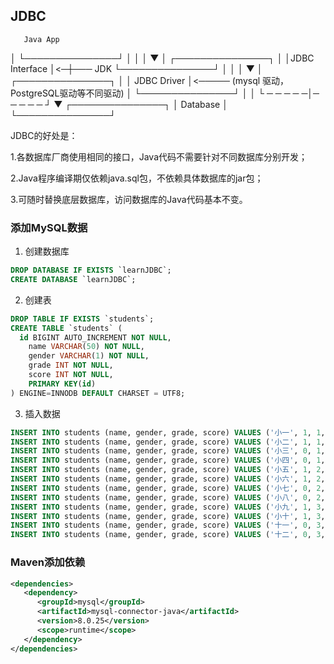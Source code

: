 ## JDBC

       Java App    
│  └───────────────┘  │
           │
│          ▼          │
   ┌───────────────┐
│  │JDBC Interface │<─┼─── JDK
   └───────────────┘
│          │          │
           ▼
│  ┌───────────────┐  │
   │  JDBC Driver  │<───── (mysql 驱动，PostgreSQL驱动等不同驱动)
│  └───────────────┘  │
           │
└ ─ ─ ─ ─ ─│─ ─ ─ ─ ─ ┘
           ▼
   ┌───────────────┐
   │   Database    │
   └───────────────┘

JDBC的好处是：

1.各数据库厂商使用相同的接口，Java代码不需要针对不同数据库分别开发；

2.Java程序编译期仅依赖java.sql包，不依赖具体数据库的jar包；

3.可随时替换底层数据库，访问数据库的Java代码基本不变。


### 添加MySQL数据

1. 创建数据库
``` SQL
DROP DATABASE IF EXISTS `learnJDBC`;
CREATE DATABASE `learnJDBC`;
```

2. 创建表
``` SQL
DROP TABLE IF EXISTS `students`;
CREATE TABLE `students` (
  id BIGINT AUTO_INCREMENT NOT NULL,
	name VARCHAR(50) NOT NULL,
	gender VARCHAR(1) NOT NULL,
	grade INT NOT NULL,
	score INT NOT NULL,
	PRIMARY KEY(id)
) ENGINE=INNODB DEFAULT CHARSET = UTF8;

```

3. 插入数据
``` SQL
INSERT INTO students (name, gender, grade, score) VALUES ('小一', 1, 1, 88);
INSERT INTO students (name, gender, grade, score) VALUES ('小二', 1, 1, 95);
INSERT INTO students (name, gender, grade, score) VALUES ('小三', 0, 1, 93);
INSERT INTO students (name, gender, grade, score) VALUES ('小四', 0, 1, 100);
INSERT INTO students (name, gender, grade, score) VALUES ('小五', 1, 2, 96);
INSERT INTO students (name, gender, grade, score) VALUES ('小六', 1, 2, 99);
INSERT INTO students (name, gender, grade, score) VALUES ('小七', 0, 2, 86);
INSERT INTO students (name, gender, grade, score) VALUES ('小八', 0, 2, 79);
INSERT INTO students (name, gender, grade, score) VALUES ('小九', 1, 3, 85);
INSERT INTO students (name, gender, grade, score) VALUES ('小十', 1, 3, 90);
INSERT INTO students (name, gender, grade, score) VALUES ('十一', 0, 3, 91);
INSERT INTO students (name, gender, grade, score) VALUES ('十二', 0, 3, 97);
```

### Maven添加依赖

``` xml
<dependencies>
   <dependency>
      <groupId>mysql</groupId>
      <artifactId>mysql-connector-java</artifactId>
      <version>8.0.25</version>
      <scope>runtime</scope>
   </dependency>
</dependencies>
```